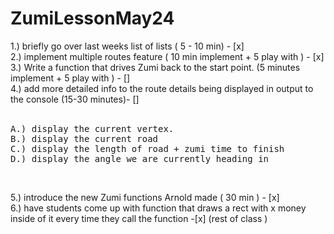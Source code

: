 # ZumiLessonMay24

 
1.) briefly go over last weeks list of lists   ( 5 - 10 min) - [x] <br>
2.) implement multiple routes feature          ( 10 min implement + 5 play with   ) - [x]  <br>
3.) Write a function that drives Zumi back to the start point. (5 minutes implement + 5 play with ) - [] <br>
4.) add more detailed info to the route details being displayed in output to the console (15-30 minutes)- [] <br>
 <br>
<pre>
A.) display the current vertex.
B.) display the current road
C.) display the length of road + zumi time to finish
D.) display the angle we are currently heading in  </pre> <br>

5.) introduce the new Zumi functions Arnold made  ( 30 min ) - [x] <br>
6.) have students come up with function that draws a rect with x money inside of it every time they call the function -[x] (rest of class ) 
<br>
